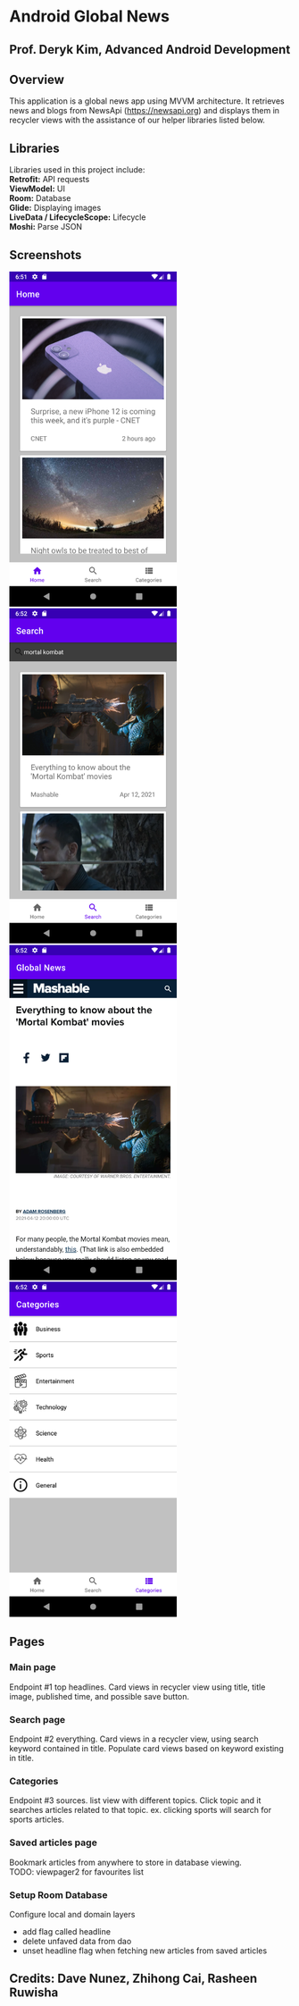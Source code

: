 # Android Global News
## Prof. Deryk Kim, Advanced Android Development

## Overview
This application is a global news app using MVVM architecture. It retrieves news and blogs from NewsApi (https://newsapi.org)
and displays them in recycler views with the assistance of our helper libraries listed below.

## Libraries
Libraries used in this project include:  
**Retrofit:** API requests  
**ViewModel:** UI  
**Room:** Database  
**Glide:** Displaying images  
**LiveData / LifecycleScope:** Lifecycle  
**Moshi:** Parse JSON  

## Screenshots
<p float="left">
  <img src="./screenshots/home.PNG" width="300" height="600">
  <img src="./screenshots/search.PNG" width="300" height="600">
  <img src="./screenshots/webview.png" width="300" height="600">
  <img src="./screenshots/categories.PNG" width="300" height="600">
</p>

## Pages

### Main page
Endpoint #1 top headlines. Card views in recycler view using title, title image,
published time, and possible save button.

### Search page
Endpoint #2 everything. Card views in a recycler view, using search keyword contained in title. Populate card views based on keyword existing in title.  


### Categories
Endpoint #3 sources. list view with different topics. Click topic and it searches articles related to that topic. ex. clicking sports will search for sports articles.  


### Saved articles page
Bookmark articles from anywhere to store in database viewing.  
TODO: viewpager2 for favourites list

### Setup Room Database
Configure local and domain layers
- add flag called headline
- delete unfaved data from dao
- unset headline flag when fetching new articles from saved articles


## Credits: Dave Nunez, Zhihong Cai, Rasheen Ruwisha
